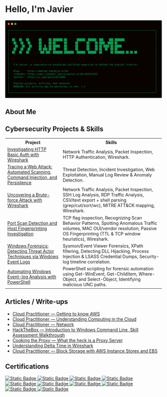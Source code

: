 <h1>Hello, I'm Javier</h1>

![Welcome Banner](image-1.png)

<h2>About Me</h2>

<h2>Cybersecurity Projects & Skills</h2>
<table>
  <tr>
    <th>Project</th>
    <th>Skills</th>
  </tr>
  <tr>
    <td>
      <a target="_blank" href="https://medium.com/@jje.uribe/letsdefend-http-basic-auth-walkthrough-7cbdf7e0293e">Investigating HTTP Basic Auth with Wireshark</a>
    </td>
    <td>Network Traffic Analysis, Packet Inspection, HTTP Authentication, Wireshark.</td>
  </tr>
  <tr>
    <td>
      <a target="_blank" href="https://medium.com/@jje.uribe/letsdefend-investigate-web-attack-walkthrough-a53773f43c10">Tracing a Web Attack: Automated Scanning, Command Injection, and Persistence</a>
    </td>
    <td>Threat Detection, Incident Investigation, Web Exploitation, Manual Log Review & Anomaly Detection.</td>
  </tr>
  <tr>
    <td>
      <a target="_blank" href="https://medium.com/@jje.uribe/letsdefend-brute-force-attack-walkthrough-1ba13a40b116">Uncovering a Brute-force Attack with Wireshark</a>
    </td>
    <td>Network Traffic Analysis, Packet Inspection, SSH Log Analysis, RDP Traffic Analysis, CSV/text export + shell parsing (grep/cut/sort/wc), MITRE ATT&CK mapping, Wireshark.</td>
  </tr>
  <tr>
    <td>
      <a target="_blank" href="https://medium.com/@jje.uribe/letsdefend-port-scan-activity-walkthrough-65d75e16d3fc">Port Scan Detection and Host Fingerprinting Investigation
      </a>
    </td>
    <td>TCP flag inspection, Recognizing Scan Behavior Patterns, Spotting Anomalous Traffic volumes, MAC OUI/vendor resolution, Passive OS Fingerprinting (TTL & TCP window heuristics), Wireshark.</td>
  </tr>
  <tr>
    <td>
      <a target="_blank" href="https://medium.com/@jje.uribe/hackthebox-windows-event-logs-and-finding-evil-skills-assessment-f289d9620f4b">Windows Forensics: Detecting Threat Actor Techniques via Windows Event Logs</a>
    </td>
    <td>Sysmon/Event Viewer Forensics, XPath filtering, Detecting DLL Hijacking, Process Injection & LSASS Credential Dumps, Security-log timeline correlation.</td>
  </tr>
  <tr>
    <td>
      <a target="_blank" href="https://medium.com/@jje.uribe/hackthebox-analyzing-windows-event-logs-en-masse-f418d7c83865">Automating Windows Event-log Analysis with PowerShell</a>
    </td>
    <td>
      PowerShell scripting for forensic automation using Get-WinEvent, Get-ChildItem, Where-Object, and Select-Object, Identifying malicious UNC paths. 
    </td>
  </tr>
</table>

<h2>Articles / Write-ups</h2>

<ul>
  <li><a target="_blank" href="https://medium.com/@jje.uribe/getting-to-know-aws-2ed080849ac9">Cloud Practitioner — Getting to know AWS</a></li>
  <li><a target="_blank" href="https://medium.com/@jje.uribe/cloud-practitioner-essentials-understanding-computing-in-the-cloud-646d8d02ad61">Cloud Practitioner — Understanding Computing in the Cloud</a></li>
  <li><a target="_blank" href="https://medium.com/@jje.uribe/cloud-practitioner-essentials-networking-70639c23d8a6">Cloud Practitioner — Network</a></li>
  <li><a target="_blank" href="https://medium.com/@jje.uribe/hackthebox-introduction-to-windows-command-line-skill-assessment-walkthrough-daa57d6e716d">HackTheBox — Introduction to Windows Command Line, Skill Assessment Walkthrough</a></li>
  <li><a target="_blank" href="https://medium.com/@jje.uribe/cooking-the-proxy-what-the-heck-is-a-proxy-server-e180078ba183">Cooking the Proxy — What the heck is a Proxy Server</a></li>
  <li><a target="_blank" href="https://medium.com/@jje.uribe/understanding-delta-time-in-wireshark-058e49aabf80">Understanding Delta Time in Wireshark</a></li>
  <li><a target="_blank" href="https://medium.com/@jje.uribe/cloud-practitioner-block-storage-with-aws-instance-stores-and-ebs-f5db0b650cf9">Cloud Practitioner — Block Storage with AWS Instance Stores and EBS</a></li>
</ul>

<h2>Certifications</h2>
<a target="_blank" href="https://www.credly.com/badges/39d182a3-1927-4954-8a78-e6f158e82b93/public_url">
  <img alt="Static Badge" src="https://img.shields.io/badge/ISC2%20Candidate-%2341F091?style=for-the-badge">
</a>
<a target="_blank" href="https://www.credly.com/badges/8e15f3fc-4e39-44a4-93f3-f6224939790a/public_url">
  <img alt="Static Badge" src="https://img.shields.io/badge/Google%20Cybersecurity%20Professional-%234190F0?style=for-the-badge">
</a>
<a target="_blank" href="https://app.letsdefend.io/certificate/show/4d7297db-618a-49ee-be5c-993635d69897">
  <img alt="Static Badge" src="https://img.shields.io/badge/lets%20defend%20SOC%20Analyst-%23F09B41?style=for-the-badge">
</a>
<a target="_blank" href="https://www.credly.com/badges/a5bd8cc4-2faa-481a-b628-b08ddc8bae32/public_url">
  <img alt="Static Badge" src="https://img.shields.io/badge/Google%20IT%20Automation%20with%20Python%20Professional-%2341D0F0?style=for-the-badge">
</a>
<a target="_blank" href="https://www.coursera.org/account/accomplishments/specialization/56XBUQNMW7LA">
  <img alt="Static Badge" src="https://img.shields.io/badge/Infosec%20Python%20for%20Cybersecurity%20Specialization-%23F041B9?style=for-the-badge">
</a>
<a target="_blank" href="https://www.coursera.org/account/accomplishments/verify/PM80SLEO8ZH3">
  <img alt="Static Badge" src="https://img.shields.io/badge/Amazon%20Programming%20with%20Java-%23414AF0?style=for-the-badge">
</a>
<a target="_blank" href="https://www.coursera.org/account/accomplishments/specialization/Z9KLVFNA7E95">
  <img alt="Static Badge" src="https://img.shields.io/badge/Infosec%20Advanced%20Python%20for%20Cybersecurity-%23F05841?style=for-the-badge">
</a>
<a target="_blank" href="https://www.credly.com/badges/eb6edec1-190e-4a8c-b18d-4f4a5afd0176/public_url">
  <img alt="Static Badge" src="https://img.shields.io/badge/AWS%20Cloud%20Quest%3A%20Cloud%20Practitioner-%23D2D952?style=for-the-badge">
</a>
<a target="_blank" href="https://www.credly.com/badges/1394a8e2-cbff-404a-be8f-2c1f3c5c2a5a/public_url">
  <img alt="Static Badge" src="https://img.shields.io/badge/Google%20IA%20Essentials-%23DBAD2E?style=for-the-badge">
</a>
<a target="_blank" href="https://raw.githubusercontent.com/jjeuribe/jjeuribe/refs/heads/main/sustainable-testing-with-typescript-cert.png">
  <img alt="Static Badge" src="https://img.shields.io/badge/Sustainable%20Testing%20with%20Typescript-%23B2D9C0?style=for-the-badge">
</a>
<!--
**jjeuribe/jjeuribe** is a ✨ _special_ ✨ repository because its `README.md` (this file) appears on your GitHub profile.

Here are some ideas to get you started:

- 🔭 I’m currently working on ...
- 🌱 I’m currently learning ...
- 👯 I’m looking to collaborate on ...
- 🤔 I’m looking for help with ...
- 💬 Ask me about ...
- 📫 How to reach me: ...
- 😄 Pronouns: ...
- ⚡ Fun fact: ...
-->
